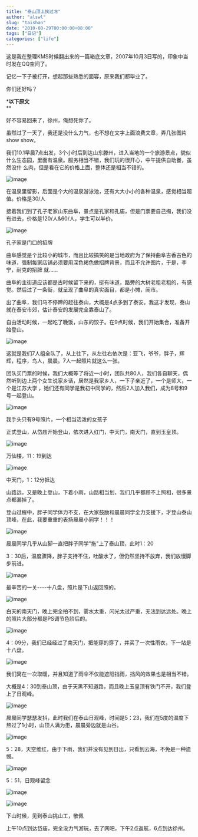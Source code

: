```yaml
---
title: "泰山顶上挨过冻"
author: "alswl"
slug: "taishan"
date: "2010-08-29T00:00:00+08:00"
tags: ["日记"]
categories: ["life"]
---
```


这是我在整理KMS时候翻出来的一篇箱底文章，2007年10月3日写的，印象中当时发在QQ空间了。

记忆一下子被打开，想起那些熟悉的面容，原来我们都毕业了。

你们还好吗？

*********以下原文********  
**

好不容易回来了，徐州，俺想死你了。

虽然过了一天了，我还是没什么力气，也不想在文字上面浪费文章，弄几张图片show show。

我们10.1早晨7点出发，3个小时后到达山东滕州，进入当地的一个旅游景点，貌似什么生态园，里面有温泉。服务相当不错，我们玩的很开心，中午提供自助餐，虽然没什
么肉，但是看在它的价格上面，整体还是相当不错的。

![image](https://4ocf5n.dijingchao.com/upload_dropbox/201008/taishan01.jpg)

在温泉里留影，后面是个大的温泉游泳池，还有大大小小的各种温泉，感觉相当超值。价格是30/人

接着我们到了孔子老家山东曲阜，景点是孔家和孔庙，但是门票要自己掏，我们没有进去，价格是120/人&60/人，学生可以半价。

![image](https://4ocf5n.dijingchao.com/upload_dropbox/201008/taishan02.jpg)

孔子家是门口的招牌

曲阜感觉是个比较小的城市，而且比较搞笑的是当地政府为了保持曲阜古香古色的味道，强制每家店铺必须要用深色褐色做招牌背景，而且不允许图片，于是，李宁，耐克的招牌
就……

曲阜的主街道应该都是古时候留下来的，挺有味道，路旁的大树老粗老粗的，有感觉。然后过了一条街，就呈现了曲阜的真实面目，都是小摊，闹市。

出了曲阜，我们马不停蹄的赶往泰山，大概是4点多到了泰安。我这才发现，泰山就在泰安市郊，估计泰安的发展完全靠泰山了。

自由活动时候，一起吃了晚饭，山东的饺子。在9点时候，我们开始集合，准备开始登山。

![image](https://4ocf5n.dijingchao.com/upload_dropbox/201008/taishan03.jpg)

这就是我们7人组全队了，从上往下，从左往右依次是：亚飞，爷爷，胖子，辉辉，程序，鸟人，晨晨。7人一起照片就这么一张。

团队买门票的时候，我们大概等了将近一小时，团队共80人，我们各自聊天，偶然听到边上两个女生说家乡话，居然是我家乡人，一下子亲近了，一个是师大，一个是江苏大学
，她们还有同学是我初中同学的，然后2人加入我们，成为8号和9号一起登山。

![image](https://4ocf5n.dijingchao.com/upload_dropbox/201008/taishan04.jpg)

我手头只有9号照片，一个相当活泼的女孩子

正式登山，从岱庙开始登山，依次进入红门，中天门，南天门，直到玉皇顶。

![image](https://4ocf5n.dijingchao.com/upload_dropbox/201008/taishan05.jpg)

万仙楼，11：19到达

![image](https://4ocf5n.dijingchao.com/upload_dropbox/201008/taishan06.jpg)

中天门，1：12分抵达

山路远，又是晚上登山，下着小雨，山路相当划，我们几乎都顾不上照相，很多景点都漏掉了。

登山过程中，胖子同学体力不支，在大家鼓励和晨晨同学全力支援下，才登山泰山顶峰，在此，我要重重的表扬晨晨小同学！！！

![image](https://4ocf5n.dijingchao.com/upload_dropbox/201008/taishan07.jpg)

晨晨同学几乎从山脚一直把胖子同学"拖"上了泰山顶，此时1：20

3：30后，温度骤降，胖子支持不住，吐酸水了，但仍然坚持不放弃，我们放慢脚步前进。

![image](https://4ocf5n.dijingchao.com/upload_dropbox/201008/taishan08.jpg)

最辛苦的一关----十八盘，照片是下山返回照的。



![image](https://4ocf5n.dijingchao.com/upload_dropbox/201008/taishan10.jpg)

白天的南天门，晚上完全拍不到，雾水太重，闪光太过严重，无法到达远处。晚上的照片大部分都是PS调节色阶后的。

![image](https://4ocf5n.dijingchao.com/upload_dropbox/201008/taishan09.jpg)

4：09分，我们已经经过了南天门，把能穿的穿了，并买了一次性雨衣，下一站是十八盘。

![image](https://4ocf5n.dijingchao.com/upload_dropbox/201008/taishan11.jpg)

我们窝在一次取暖，并且知道了雨伞不仅能遮阳挡雨，挡风的效果也是相当不错。

大概是4：30到泰山顶，由于天黑不知道路，而且晚上玉皇顶有铁门不开，我们登上了日观峰。

![image](https://4ocf5n.dijingchao.com/upload_dropbox/201008/taishan12.jpg)

晨晨同学瑟瑟发抖，此时我们在泰山日观峰，时间是5：23，我们在5度的温度下熬过了1小时，山顶人满为患，晨晨旁边就是山谷。

![image](https://4ocf5n.dijingchao.com/upload_dropbox/201008/taishan13.jpg)

5：28，天空维红，由于下雨，我们并没有见到日出，只看到云海，不免是一种遗憾。

![image](https://4ocf5n.dijingchao.com/upload_dropbox/201008/taishan14.jpg)

5：51，日观峰留念

![image](https://4ocf5n.dijingchao.com/upload_dropbox/201008/taishan16.jpg)

![image](https://4ocf5n.dijingchao.com/upload_dropbox/201008/taishan17.jpg)

下山时候，见到泰山挑山工，敬佩

上午10点到达岱庙，完全没力气游玩，去了网吧，下午2点返航，6点到达徐州。

